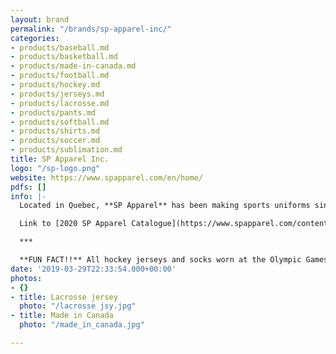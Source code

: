 ```yaml
---
layout: brand
permalink: "/brands/sp-apparel-inc/"
categories:
- products/baseball.md
- products/basketball.md
- products/made-in-canada.md
- products/football.md
- products/hockey.md
- products/jerseys.md
- products/lacrosse.md
- products/pants.md
- products/softball.md
- products/shirts.md
- products/soccer.md
- products/sublimation.md
title: SP Apparel Inc.
logo: "/sp-logo.png"
website: https://www.spapparel.com/en/home/
pdfs: []
info: |-
  Located in Quebec, **SP Apparel** has been making sports uniforms since 1999.

  Link to [2020 SP Apparel Catalogue](https://www.spapparel.com/content/themes/sp-apparel/resources/assets/pdf/catalog.pdf) (in English & en français)

  ***

  **FUN FACT!!** All hockey jerseys and socks worn at the Olympic Games were made by SP Apparel and feature the Nike logo. From the Nagano games in 1998 to the Sotchi games in 2014, SP Apparel has been dressing athletes from all countries.
date: '2019-03-29T22:33:54.000+00:00'
photos:
- {}
- title: Lacrosse jersey
  photo: "/lacrosse jsy.jpg"
- title: Made in Canada
  photo: "/made_in_canada.jpg"

---
```

